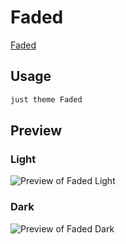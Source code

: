 # Faded

[Faded](#)

## Usage

```bash
just theme Faded
```

## Preview

### Light

![Preview of Faded Light](preview-light.png)

### Dark

![Preview of Faded Dark](preview-dark.png)
